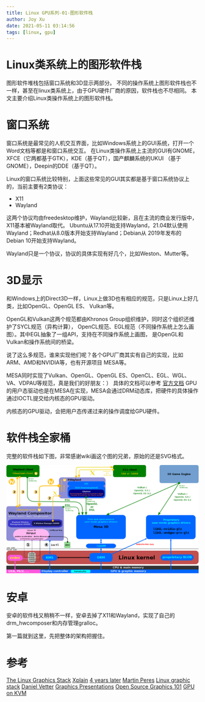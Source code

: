 ```yaml
---
title: Linux GPU系列-01-图形软件栈
author: Joy Xu
date: 2021-05-11 03:14:56
tags: [linux, gpu]
---
```


# Linux类系统上的图形软件栈

图形软件堆栈包括窗口系统和3D显示两部分。
不同的操作系统上图形软件栈也不一样，甚至在linux类系统上，由于GPU硬件厂商的原因，软件栈也不尽相同。
本文主要介绍Linux类操作系统上的图形软件栈。

# 窗口系统

窗口系统是最常见的人机交互界面，比如Windows系统上的GUI系统，打开一个Word文档等都是和窗口系统交互。
在Linux类操作系统上主流的GUI有GNOME，XFCE（它两都基于GTK），KDE（基于QT），国产麒麟系统的UKUI
（基于GNOME），Deepin的DDE（基于QT）。

Linux的窗口系统比较特别，上面这些常见的GUI其实都是基于窗口系统协议上的，当前主要有2类协议：
* X11
* Wayland

这两个协议均由freedesktop维护，Wayland比较新，且在主流的商业发行版中，X11基本被Wayland取代。
Ubuntu从17.10开始支持Wayland，21.04默认使用Wayland；Redhat从8.0版本开始支持Wayland；Debian从
2019年发布的Debian 10开始支持Wayland。

Wayland只是一个协议，协议的具体实现有好几个，比如Weston、Mutter等。

# 3D显示

和Windows上的Direct3D一样，Linux上做3D也有相应的规范，只是Linux上好几类，比如OpenGL、OpenGL ES、
Vulkan等。

OpenGL和Vulkan这两个规范都由Khronos Group组织维护，同时这个组织还维护了SYCL规范（异构计算），
OpenCL规范、EGL规范（不同操作系统上怎么画图）。其中EGL抽象了一组API，支持在不同操作系统上画图，
是OpenGL和Vulkan和操作系统间的桥梁。

说了这么多规范，谁来实现他们呢？各个GPU厂商其实有自己的实现，比如ARM、AMD和NVIDIA等，也有开源项目
MESA等。

MESA同时实现了Vulkan、OpenGL、OpenGL ES、OpenCL、EGL、WGL、VA、VDPAU等规范，真是我们的好朋友：）
具体的文档可以参考 [官方文档](https://docs.mesa3d.org/)
GPU的用户态驱动也是在MESA在实现，MESA会通过DRM动态库，把硬件的具体操作通过IOCTL提交给内核态的GPU驱动。

内核态的GPU驱动，会把用户态传递过来的操作调度给GPU硬件。

# 软件栈全家桶

完整的软件栈如下图，非常感谢wiki画这个图的兄弟，原始的还是SVG格式。

![GPU arch](/images/gpu-arch.png)

# 安卓

安卓的软件栈又稍稍不一样，安卓去掉了X11和Wayland，实现了自己的drm_hwcomposer和内存管理gralloc。

第一篇就到这里，先把整体的架构把握住。

# 参考
[The Linux Graphics Stack](https://blog.mecheye.net/2012/06/the-linux-graphics-stack/)
[Xplain](https://magcius.github.io/xplain/article/)
[4 years later](https://www.rojtberg.net/271/4-years-later/)
[Martin Peres](https://publications.mupuf.org/)
[Linux graphic stack](https://www.studiopixl.com/2017-05-13/linux-graphic-stack-an-overview.html)
[Daniel Vetter](https://blog.ffwll.ch/archive/)
[Graphics Presentations](https://elinux.org/Graphics_Presentations)
[Open Source Graphics 101](https://elinux.org/images/4/42/Elce-2019-gfx-101-boris.pdf)
[GPU on KVM](https://www.lse.epita.fr/lse-summer-week-2014/slides/lse-summer-week-2014-24-GPU%20on%20KVM.pdf)

